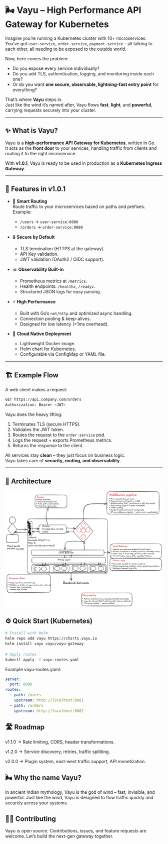 # 🌬️ Vayu – High Performance API Gateway for Kubernetes

Imagine you’re running a Kubernetes cluster with 10+ microservices.  
You’ve got `user-service`, `order-service`, `payment-service` – all talking to each other, all needing to be exposed to the outside world.  

Now, here comes the problem:  
- Do you expose every service individually?  
- Do you add TLS, authentication, logging, and monitoring inside each one?  
- Or do you want **one secure, observable, lightning-fast entry point** for everything?

That’s where **Vayu** steps in.  
Just like the wind it’s named after, Vayu flows **fast**, **light**, and **powerful**, carrying requests securely into your cluster.  

---

## ✨ What is Vayu?

Vayu is a **high-performance API Gateway for Kubernetes**, written in Go.  
It acts as the **front door** to your services, handling traffic from clients and routing it to the right microservice.  

With **v1.0.1**, Vayu is ready to be used in production as a **Kubernetes Ingress Gateway**.  

---

## 🚀 Features in v1.0.1

- 🔀 **Smart Routing**  
  Route traffic to your microservices based on paths and prefixes.  
  Example:  
  - `/users` → `user-service:8080`  
  - `/orders` → `order-service:8080`

- 🔒 **Secure by Default**  
  - TLS termination (HTTPS at the gateway).  
  - API Key validation.  
  - JWT validation (OAuth2 / OIDC support).  

- 📊 **Observability Built-in**  
  - Prometheus metrics at `/metrics`.  
  - Health endpoints: `/healthz`, `/readyz`.  
  - Structured JSON logs for easy parsing.  

- ⚡ **High Performance**  
  - Built with Go’s `net/http` and optimized async handling.  
  - Connection pooling & keep-alives.  
  - Designed for low latency (<1ms overhead).  

- 🐳 **Cloud Native Deployment**  
  - Lightweight Docker image.  
  - Helm chart for Kubernetes.  
  - Configurable via ConfigMap or YAML file.  

---

## 🏗️ Example Flow

A web client makes a request:  

```bash
GET https://api.company.com/orders
Authorization: Bearer <JWT>
```


Vayu does the heavy lifting:  
1. Terminates TLS (secure HTTPS).  
2. Validates the JWT token.  
3. Routes the request to the `order-service` pod.  
4. Logs the request + exports Prometheus metrics.  
5. Returns the response to the client.  

All services stay **clean** – they just focus on business logic.  
Vayu takes care of **security, routing, and observability**.  

---

## 📐 Architecture
![Vayu Architecture](./resources/vayu-arch.png)


## ⚙️ Quick Start (Kubernetes)
```bash
# Install with Helm
helm repo add vayu https://charts.vayu.io
helm install vayu vayu/vayu-gateway

# Apply routes
kubectl apply -f vayu-routes.yaml
```

Example vayu-routes.yaml:
```yaml
server:
  port: 8080
routes:
  - path: /users
    upstream: http://localhost:8081
  - path: /orders
    upstream: http://localhost:8082
```

## 🛣️ Roadmap

v1.1.0 → Rate limiting, CORS, header transformations.

v1.2.0 → Service discovery, retries, traffic splitting.

v2.0.0 → Plugin system, east-west traffic support, API monetization.

## 🌬️ Why the name Vayu?

In ancient Indian mythology, Vayu is the god of wind – fast, invisible, and powerful.
Just like the wind, Vayu is designed to flow traffic quickly and securely across your systems.

## 👨‍💻 Contributing

Vayu is open source. Contributions, issues, and feature requests are welcome.
Let’s build the next-gen gateway together.
